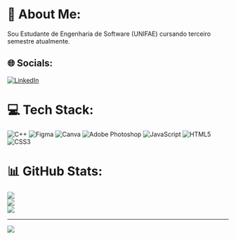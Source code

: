 # 💫 About Me:
Sou Estudante de Engenharia de Software (UNIFAE) cursando terceiro semestre atualmente.


## 🌐 Socials:
[![LinkedIn](https://img.shields.io/badge/LinkedIn-%230077B5.svg?logo=linkedin&logoColor=white)](https://linkedin.com/in/https://www.linkedin.com/in/gabriel-celestino-rodrigues/) 

# 💻 Tech Stack:
![C++](https://img.shields.io/badge/c++-%2300599C.svg?style=for-the-badge&logo=c%2B%2B&logoColor=white) ![Figma](https://img.shields.io/badge/figma-%23F24E1E.svg?style=for-the-badge&logo=figma&logoColor=white) ![Canva](https://img.shields.io/badge/Canva-%2300C4CC.svg?style=for-the-badge&logo=Canva&logoColor=white) ![Adobe Photoshop](https://img.shields.io/badge/adobe%20photoshop-%2331A8FF.svg?style=for-the-badge&logo=adobe%20photoshop&logoColor=white) ![JavaScript](https://img.shields.io/badge/javascript-%23323330.svg?style=for-the-badge&logo=javascript&logoColor=%23F7DF1E) ![HTML5](https://img.shields.io/badge/html5-%23E34F26.svg?style=for-the-badge&logo=html5&logoColor=white) ![CSS3](https://img.shields.io/badge/css3-%231572B6.svg?style=for-the-badge&logo=css3&logoColor=white)
# 📊 GitHub Stats:
![](https://github-readme-stats.vercel.app/api?username=Gabriel-Celestino&theme=default&hide_border=false&include_all_commits=false&count_private=false)<br/>
![](https://github-readme-streak-stats.herokuapp.com/?user=Gabriel-Celestino&theme=default&hide_border=false)<br/>
![](https://github-readme-stats.vercel.app/api/top-langs/?username=Gabriel-Celestino&theme=default&hide_border=false&include_all_commits=false&count_private=false&layout=compact)

---
[![](https://visitcount.itsvg.in/api?id=Gabriel-Celestino&icon=4&color=0)](https://visitcount.itsvg.in)

<!-- Proudly created with GPRM ( https://gprm.itsvg.in ) -->